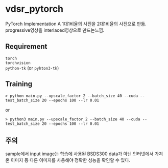 # vdsr_pytorch

PyTorch Implementation A
1대1비율의 사진을 2대1비율의 사진으로 만듦.  
progressive영상을 interlaced영상으로 만드는느낌.

## Requirement

`torch`  
`torchvision`  
`python-tk` (or `pyhton3-tk`)

## Training

    > python main.py --upscale_factor 2 --batch_size 40 --cuda --test_batch_size 20 --epochs 100 --lr 0.01

or

    > python3 main.py --upscale_factor 2 --batch_size 40 --cuda --test_batch_size 20 --epochs 100 --lr 0.01

## 주의

sample에서 input image는 학습에 사용된 BSDS300 data가 아닌 인터넷에서 가져온 이미지 등 다른 이미지를 사용해야 정확한 성능을 확인할 수 있다.
